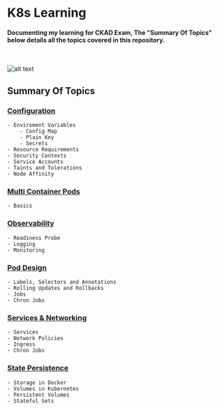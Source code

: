 # K8s Learning
<h4>Documenting my learning for CKAD Exam, The "Summary Of Topics" below details all the topics covered in this repository.</h4>
<br>

![alt text](https://codefresh.io/wp-content/uploads/2017/02/Intro-to-Kubernetes-blog-b-2.png)<br>

<h2>Summary Of Topics</h2>
<h3>
    
[Configuration](https://github.com/EAS-Kalem/k8-learning/tree/main/Configuration%20Module) 
</h3>

```
- Enviroment Variables
    - Config Map
    - Plain Key
    - Secrets
- Resource Requirements
- Security Contexts
- Service Accounts
- Taints and Tolerations
- Node Affinity
```
<h3>
    
[Multi Container Pods](https://github.com/EAS-Kalem/k8-learning/tree/main/Multi-Container%20Pods) 
</h3>


```
- Basics
```
<h3>

[Observability](https://github.com/EAS-Kalem/k8-learning/tree/main/Observability)
</h3>

```
- Readiness Probe
- Logging
- Monitoring
```

<h3>
    
[Pod Design](https://github.com/EAS-Kalem/k8-learning/tree/main/POD%20Design) 
</h3>

```
- Labels, Selectors and Annotations
- Rolling Updates and Rollbacks
- Jobs
- Chron Jobs
```


<h3>

[Services & Networking](https://github.com/EAS-Kalem/k8-learning/tree/main/Services%20and%20Networking) 

</h3>

```
- Services
- Network Policies
- Ingress
- Chron Jobs
```


<h3>

[State Persistence](https://github.com/EAS-Kalem/k8-learning/tree/main/State%20Persistence) 

</h3>

```
- Storage in Docker
- Volumes in Kubernetes
- Persistent Volumes
- Stateful Sets
```

